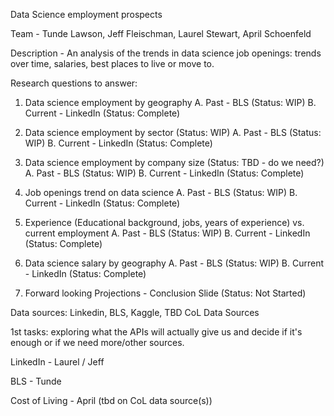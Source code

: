 Data Science employment prospects

Team - Tunde Lawson, Jeff Fleischman, Laurel Stewart, April Schoenfeld

Description - 
An analysis of the trends in data science job openings: trends over time, salaries, best places to live or move to.

Research questions to answer: 
1.	Data science employment by geography 
  A. Past - BLS (Status: WIP) 
  B. Current - LinkedIn (Status: Complete) 
  
2.	Data science employment by sector (Status: WIP) 
  A. Past - BLS (Status: WIP) 
  B. Current - LinkedIn (Status: Complete) 
  
3.	Data science employment by company size (Status: TBD - do we need?)
  A. Past - BLS (Status: WIP) 
  B. Current - LinkedIn (Status: Complete) 
4.	Job openings trend on data science 
  A. Past - BLS (Status: WIP) 
  B. Current - LinkedIn (Status: Complete) 
5.	Experience (Educational background, jobs, years of experience)  vs. current employment
  A. Past - BLS (Status: WIP) 
  B. Current - LinkedIn (Status: Complete) 
6.	Data science salary by geography 
  A. Past - BLS (Status: WIP) 
  B. Current - LinkedIn (Status: Complete) 
7. Forward looking Projections - Conclusion Slide (Status: Not Started) 

Data sources: Linkedin, BLS, Kaggle, TBD CoL Data Sources

1st tasks: exploring what the APIs will actually give us and decide if it's enough or if we need more/other sources.

LinkedIn - Laurel / Jeff

BLS - Tunde

Cost of Living - April (tbd on CoL data source(s))


